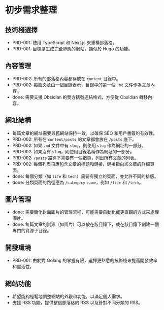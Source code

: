 # 初步需求整理

## 技術棧選擇
- PRD-001: 使用 TypeScript 和 Next.js 來重構部落格。
- PRD-001: 目標是生成完全靜態的網站，類似於 Hugo 的功能。

## 內容管理
- PRD-002: 所有的部落格內容都存放在 `content` 目錄中。
- PRD-002: 每篇文章由一個目錄表示，目錄中的第一個 `.md` 文件作為文章內容。
- done: 需要支援 Obsidian 的雙方括號連結格式，方便從 Obsidian 轉移內容。

## 網址結構
- 每篇文章的網址需要與舊網站保持一致，以確保 SEO 和用戶書籤的有效性。
- PRD-002: 所有在 `content/posts` 的文章都會放在 `/posts` 底下。
- PRD-002: 如果 `.md` 文件中有 `slug`，則使用 `slug` 作為網址的一部分。
- PRD-002: 如果沒有 `slug`，則使用目錄名稱作為網址的一部分。
- PRD-002: `/posts` 路徑下需要有一個網頁，列出所有文章的列表。
- PRD-002: 每個列表項應包含文章的標題和鏈接，鏈接指向該文章的詳細頁面。
- done: 每個分類（如 `life` 和 `tech`）需要有獨立的頁面，並允許不同的排版。
- done: 分類頁面的路徑應為 `/category-name`，例如 `/life` 和 `/tech`。

## 圖片管理
- done: 需要簡化封面圖片的管理流程，可能需要自動化或更直觀的方式來處理圖片。
- done: 每篇文章的資源（如圖片）可以放在該目錄下，或在該目錄下創建一個專門的資源子目錄。

## 開發環境
- PRD-001: 由於對 Golang 的掌握有限，選擇更熟悉的技術棧來提高開發效率和靈活性。

## 網站功能
- 希望能夠輕鬆地調整網站的外觀和功能，以滿足個人需求。
- 支援 RSS 功能，提供整個部落格的 RSS 以及針對不同分類的 RSS。 